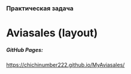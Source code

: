 ### **Практическая задача**
# **Aviasales (layout)**

##### *GitHub Pages:*
https://chichinumber222.github.io/MyAviasales/  

